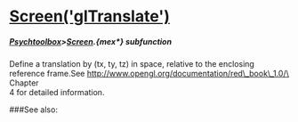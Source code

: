 # [Screen('glTranslate')](Screen-glTranslate) 
##### [Psychtoolbox](Psychtoolbox)>[Screen](Screen).{mex*} subfunction


Define a translation by (tx, ty, tz) in space, relative to the enclosing  
reference frame.See <http://www.opengl.org/documentation/red\_book\_1.0/\> Chapter  
4 for detailed information.  


###See also:

